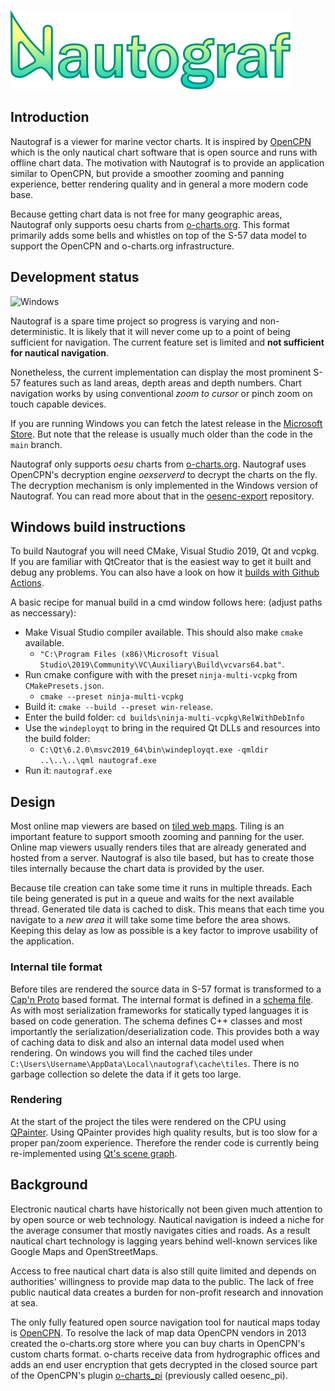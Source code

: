 ![Nautograf](title.svg)

## Introduction

Nautograf is a viewer for marine vector charts. It is inspired by [OpenCPN](https://www.opencpn.org) which is the only nautical chart software that is open source and runs with offline chart data. The motivation with Nautograf is to provide an application similar to OpenCPN, but provide a smoother zooming and panning experience, better rendering quality and in general a more modern code base.

Because getting chart data is not free for many geographic areas, Nautograf only supports oesu charts from [o-charts.org](https://www.o-charts.org). This format primarily adds some bells and whistles on top of the S-57 data model to support the OpenCPN and o-charts.org infrastructure.

## Development status

![Windows](https://github.com/hornang/nautograf/actions/workflows/windows.yaml/badge.svg)

Nautograf is a spare time project so progress is varying and non-deterministic. It is likely that it will never come up to a point of being sufficient for navigation. The current feature set is limited and **not sufficient for nautical navigation**. 

Nonetheless, the current implementation can display the most prominent S-57 features such as land areas, depth areas and depth numbers. Chart navigation works by using conventional _zoom to cursor_ or pinch zoom on touch capable devices.

If you are running Windows you can fetch the latest release in the [Microsoft Store](https://apps.microsoft.com/store/detail/nautograf/9NP97HF6LW08). But note that the release is usually much older than the code in the `main` branch.

Nautograf only supports _oesu_ charts from [o-charts.org](https://www.o-charts.org). Nautograf uses OpenCPN's decryption engine _oexserverd_ to decrypt the charts on the fly. The decryption mechanism is only implemented in the Windows version of Nautograf. You can read more about that in the [oesenc-export](https://github.com/hornang/oesenc-export) repository.

## Windows build instructions

To build Nautograf you will need CMake, Visual Studio 2019, Qt and vcpkg. If you are familiar with QtCreator that is the easiest way to get it built and debug any problems. You can also have a look on how it [builds with Github Actions](.github/workflows/windows.yaml).

A basic recipe for manual build in a cmd window follows here: (adjust paths as neccessary):

* Make Visual Studio compiler available. This should also make `cmake` available.
  * `"C:\Program Files (x86)\Microsoft Visual Studio\2019\Community\VC\Auxiliary\Build\vcvars64.bat"`.
* Run cmake configure with with the preset `ninja-multi-vcpkg` from `CMakePresets.json`.
  * `cmake --preset ninja-multi-vcpkg`
* Build it: `cmake --build --preset win-release`.
* Enter the build folder: `cd builds\ninja-multi-vcpkg\RelWithDebInfo`
* Use the `windeployqt` to bring in the required Qt DLLs and resources into the build folder: 
  * `C:\Qt\6.2.0\msvc2019_64\bin\windeployqt.exe -qmldir ..\..\..\qml nautograf.exe`
* Run it: `nautograf.exe`

## Design

Most online map viewers are based on [tiled web maps](https://en.wikipedia.org/wiki/Tiled_web_map). Tiling is an important feature to support smooth zooming and panning for the user. Online map viewers usually renders tiles that are already generated and hosted from a server. Nautograf is also tile based, but has to create those tiles internally because the chart data is provided by the user.

Because tile creation can take some time it runs in multiple threads. Each tile being generated is put in a queue and waits for the next available thread. Generated tile data is cached to disk. This means that each time you navigate to a *new area* it will take some time before the area shows. Keeping this delay as low as possible is a key factor to improve usability of the application.

### Internal tile format

Before tiles are rendered the source data in S-57 format is transformed to a [Cap'n Proto](https://capnproto.org/) based format. The internal format is defined in a [schema file](src/tilefactory/chartdata.capnp). As with most serialization frameworks for statically typed languages it is based on code generation. The schema defines C++ classes and most importantly the serialization/deserialization code. This provides both a way of caching data to disk and also an internal data model used when rendering. On windows you will find the cached tiles under `C:\Users\Username\AppData\Local\nautograf\cache\tiles`. There is no garbage collection so delete the data if it gets too large.

### Rendering

At the start of the project the tiles were rendered on the CPU using [QPainter](https://doc.qt.io/qt-6/qpainter.html). Using QPainter provides high quality results, but is too slow for a proper pan/zoom experience. Therefore the render code is currently being re-implemented using [Qt's scene graph](https://doc.qt.io/qt-6/qtquick-visualcanvas-scenegraph.html).

## Background

Electronic nautical charts have historically not been given much attention to by open source or web technology. Nautical navigation is indeed a niche for the average consumer that mostly navigates cities and roads. As a result nautical chart technology is lagging years behind well-known services like Google Maps and OpenStreetMaps.

Access to free nautical chart data is also still quite limited and depends on authorities' willingness to provide map data to the public. The lack of free public nautical data creates a burden for non-profit research and innovation at sea.

The only fully featured open source navigation tool for nautical maps today is [OpenCPN](https://www.opencpn.org). To resolve the lack of map data OpenCPN vendors in 2013 created the o-charts.org store where you can buy charts in OpenCPN's custom charts format. o-charts receive data from hydrographic offices and adds an end user encryption that gets decrypted in the closed source part of the OpenCPN's plugin [o-charts_pi](https://github.com/bdbcat/o-charts_pi) (previously called oesenc_pi).
